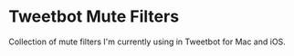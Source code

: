 # Tweetbot Mute Filters

Collection of mute filters I'm currently using in Tweetbot for Mac and iOS.